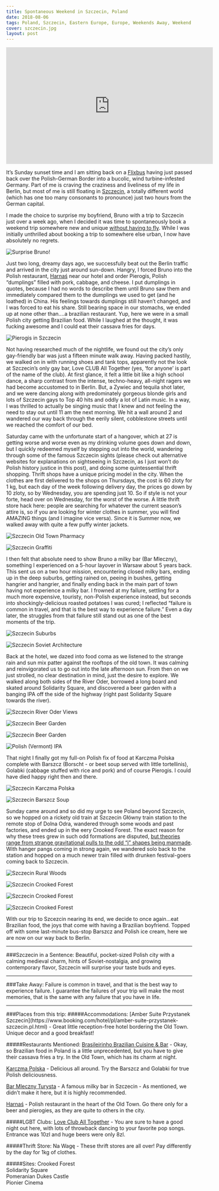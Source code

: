 ```yaml
---
title: Spontaneous Weekend in Szczecin, Poland
date: 2018-08-06
tags: Poland, Szczecin, Eastern Europe, Europe, Weekends Away, Weekend Trips, Off the beaten track, Urban, Rural, Spontaneity, Travel, Stories
cover: szczecin.jpg
layout: post
---
```


<iframe width="560" height="315" src="https://www.youtube.com/embed/LP4hTub0QHk" frameborder="0" allow="autoplay; encrypted-media" allowfullscreen></iframe>

<span class="first-letter">I</span>t’s Sunday sunset time and I am sitting back on a [Flixbus](https://www.flixbus.com/) having just passed back over the Polish-German Border into a bucolic, wind turbine-infested Germany. Part of me is craving the craziness and liveliness of my life in Berlin, but most of me is still floating in [Szczecin](https://wikitravel.org/en/Szczecin), a totally different world (which has one too many consonants to pronounce) just two hours from the German capital.


I made the choice to surprise my boyfriend, Bruno with a trip to Szczecin just over a week ago, when I decided it was time to spontaneously book a weekend trip somewhere new and unique [without having to fly](thehopelessroamantic.com/2018/08/08/tips-surviving-flight-anxiety/). While I was initially unthrilled about booking a trip to somewhere else urban, I now have absolutely no regrets.

![Surprise Bruno!](https://res.cloudinary.com/dofuzeof4/image/upload/v1533732518/The%20Hopeless%20Roamantic/Szczecin/getting-ready-to-go.jpg)

Just two long, dreamy days ago, we successfully beat out the Berlin traffic and arrived in the city just around sun-down. Hangry, I forced Bruno into the Polish restaurant, [Harnaś](http://www.restauracjaharnas.pl/) near our hotel and order Pierogis, Polish “dumplings” filled with pork, cabbage, and cheese. I put dumplings in quotes, because I had no words to describe them until Bruno saw them and immediately compared them to the dumplings we used to get (and he loathed) in China. His feelings towards dumplings still haven’t changed, and I was forced to eat his share. Still bearing space in our stomachs, we ended up at none other than....a brazilian restaurant. Yup, here we were in a small Polish city getting Brazilian food. While I laughed at the thought, it was fucking awesome and I could eat their cassava fries for days.

![Pierogis in Szczecin](https://res.cloudinary.com/dofuzeof4/image/upload/v1533732520/The%20Hopeless%20Roamantic/Szczecin/pierogis.jpg)

Not having researched much of the nightlife, we found out the city’s only gay-friendly bar was just a fifteen minute walk away. Having packed hastily, we walked on in with running shoes and tank tops, apparently not the look at Szczecin’s only gay bar, Love CLUB All Together (yes, ‘for anyone’ is part of the name of the club). At first glance, it felt a little bit like a high school dance, a sharp contrast from the intense, techno-heavy, all-night ragers we had become accustomed to in Berlin. But, a Zywiec and tequila shot later, and we were dancing along with predominately gorgeous blonde girls and lots of Szczecin gays to Top 40 hits and oddly a lot of Latin music. In a way, I was thrilled to actually be singing music that I knew and not feeling the need to stay out until 11 am the next morning. We hit a wall around 2 and wandered our way back through the eerily silent, cobblestone streets until we reached the comfort of our bed.

Saturday came with the unfortunate start of a hangover, which at 27 is getting worse and worse even as my drinking volume goes down and down, but I quickly redeemed myself by stepping out into the world, wandering through some of the famous Szczecin sights (please check out alternative websites for explanations on sightseeing in Szczecin, as I just won’t do Polish history justice in this post), and doing some quintessential thrift shopping. Thrift shops have a unique pricing model in the city. When the clothes are first delivered to the shops on Thursdays, the cost is 60 zloty for 1 kg, but each day of the week following delivery day, the prices go down by 10 zloty, so by Wednesday, you are spending just 10. So if style is not your forte, head over on Wednesday, for the worst of the worse. A little thrift store hack here: people are searching for whatever the current season’s attire is, so if you are looking for winter clothes in summer, you will find AMAZING things (and I imagine vice versa). Since it is Summer now, we walked away with quite a few puffy winter jackets.

![Szczecin Old Town Pharmacy](https://res.cloudinary.com/dofuzeof4/image/upload/v1533732518/The%20Hopeless%20Roamantic/Szczecin/szczecin-old-town-pharmacy.jpg)

![Szczecin Graffiti](https://res.cloudinary.com/dofuzeof4/image/upload/v1533732518/The%20Hopeless%20Roamantic/Szczecin/szczecin-graffiti.jpg)

I then felt that absolute need to show Bruno a milky bar (Bar Mleczny), something I experienced on a 5-hour layover in Warsaw about 5 years back. This sent us on a two hour mission, encountering closed milky bars, ending up in the deep suburbs, getting rained on, peeing in bushes, getting hangrier and hangrier, and finally ending back in the main part of town having not experience a milky bar. I frowned at my failure, settling for a much more expensive, touristy, non-Polish experience instead, but seconds into shockingly-delicious roasted potatoes I was cured; I reflected “failure is common in travel, and that is the best way to experience failure.” Even a day later, the struggles from that failure still stand out as one of the best moments of the trip.

![Szczecin Suburbs](https://res.cloudinary.com/dofuzeof4/image/upload/v1533732518/The%20Hopeless%20Roamantic/Szczecin/szczecin-suburbs.jpg)

![Szczecin Soviet Architecture](https://res.cloudinary.com/dofuzeof4/image/upload/v1533732518/The%20Hopeless%20Roamantic/Szczecin/szczecin-soviet-architecture.jpg)

Back at the hotel, we dazed into food coma as we listened to the strange rain and sun mix patter against the rooftops of the old town. It was calming and reinvigorated us to go out into the late afternoon sun. From then on we just strolled, no clear destination in mind, just the desire to explore. We walked along both sides of the River Oder, borrowed a long board and skated around Solidarity Square, and discovered a beer garden with a banging IPA off the side of the highway (right past Solidarity Square towards the river).

![Szczecin River Oder Views](https://res.cloudinary.com/dofuzeof4/image/upload/v1533732515/The%20Hopeless%20Roamantic/Szczecin/szczecin-view.jpg)

![Szczecin Beer Garden](https://res.cloudinary.com/dofuzeof4/image/upload/v1533732515/The%20Hopeless%20Roamantic/Szczecin/szczecin-beer-garden-bruno.jpg)

![Szczecin Beer Garden](https://res.cloudinary.com/dofuzeof4/image/upload/v1533732515/The%20Hopeless%20Roamantic/Szczecin/szczecin-beer-garden-old-new.jpg)

![Polish (Vermont) IPA](https://res.cloudinary.com/dofuzeof4/image/upload/v1533732517/The%20Hopeless%20Roamantic/Szczecin/szczecin-beer-garden.jpg)

That night I finally got my full-on Polish fix of food at Karczma Polska complete with Barszcz (Borscht - or beet soup served with little tortellinis), Golabki (cabbage stuffed with rice and pork) and of course Pierogis. I could have died happy right then and there.

![Szczecin Karczma Polska](https://res.cloudinary.com/dofuzeof4/image/upload/v1533732517/The%20Hopeless%20Roamantic/Szczecin/szczecin-karczma-polska.jpg)

![Szczecin Barszcz Soup](https://res.cloudinary.com/dofuzeof4/image/upload/v1533732515/The%20Hopeless%20Roamantic/Szczecin/barszcz.jpg)

Sunday came around and so did my urge to see Poland beyond Szczecin, so we hopped on a rickety old train at Szczecin Główny train station to the remote stop of Dolna Odra, wandered through some woods and past factories, and ended up in the eery Crooked Forest. The exact reason for why these trees grew in such odd formations are disputed, [but theories range from strange gravitational pulls to the odd “j” shapes being manmade](http://www.iflscience.com/environment/what-could-have-caused-polands-crooked-forest/). With hanger pangs coming in strong again, we wandered solo back to the station and hopped on a much newer train filled with drunken festival-goers coming back to Szczecin.

![Szczecin Rural Woods](https://res.cloudinary.com/dofuzeof4/image/upload/v1533732518/The%20Hopeless%20Roamantic/Szczecin/szczecin-woods-around.jpg)

![Szczecin Crooked Forest](https://res.cloudinary.com/dofuzeof4/image/upload/v1533732517/The%20Hopeless%20Roamantic/Szczecin/szczecin-crooked-forest.jpg)

![Szczecin Crooked Forest](https://res.cloudinary.com/dofuzeof4/image/upload/v1533732516/The%20Hopeless%20Roamantic/Szczecin/szczecin-crooked-forest-2.jpg)

![Szczecin Crooked Forest](https://res.cloudinary.com/dofuzeof4/image/upload/v1533732515/The%20Hopeless%20Roamantic/Szczecin/szczecin-crooked-forest-3.jpg)

With our trip to Szcezcin nearing its end, we decide to once again...eat Brazilian food, the joys that come with having a Brazilian boyfriend. Topped off with some last-minute bus-stop Barszcz and Polish ice cream, here we are now on our way back to Berlin.
<hr>
###Szczecin in a Sentence:
Beautiful, pocket-sized Polish city with a calming medieval charm, hints of Soviet-nostalgia, and growing contemporary flavor, Szczecin will surprise your taste buds and eyes.
<hr>
###Take Away:
Failure is common in travel, and that is the best way to experience failure. I guarantee the failures of your trip will make the most memories, that is the same with any failure that you have in life.
<hr>
###Places from this trip:
#####Accommodations:
[Amber Suite Przystanek Szczecin](https://www.booking.com/hotel/pl/amber-suite-przystanek-szczecin.pl.html) - Great little reception-free hotel bordering the Old Town. Unique decor and a good breakfast!

#####Restaurants Mentioned:
[Brasileirinho Brazilian Cuisine & Bar](http://www.brasileirinho.pl/) - Okay, so Brazilian food in Poland is a little unprecedented, but you have to give their cassava fries a try. In the Old Town, which has its charm at night.

[Karczma Polska](http://www.karczmapodkogutem.pl/) - Delicious all around. Try the Barszcz and Golabki for true Polish deliciousness.

[Bar Mleczny Turysta](https://theculturetrip.com/europe/poland/articles/the-most-historic-milk-bars-or-bar-mlecznys-in-poland/) - A famous milky bar in Szczecin - As mentioned, we didn’t make it here, but it is highly recommended.

[Harnaś](http://www.restauracjaharnas.pl/) - Polish restaurant in the heart of the Old Town. Go there only for a beer and pierogies, as they are quite to others in the city.

#####LGBT Clubs:
[Love Club All Together](loveclub.pl/) - You are sure to have a good night out here, with lots of throwback dancing to your favorite pop songs. Entrance was 10zl and huge beers were only 8zl.

#####Thrift Store:
Na Wagę - These thrift stores are all over! Pay differently by the day for 1kg of clothes.

#####Sites:
Crooked Forest<br>
Solidarity Square<br>
Pomeranian Dukes Castle<br>
Pionier Cinema<br>
